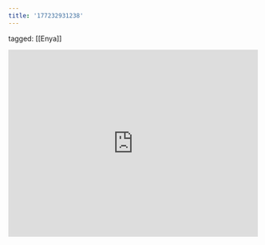 ```yaml
---
title: '177232931238'
---
```

tagged: [[Enya]]
<iframe allow="accelerometer; autoplay; clipboard-write; encrypted-media; gyroscope; picture-in-picture" allowfullscreen="" frameborder="0" height="375" id="youtube_iframe" src="https://www.youtube.com/embed/654tlKKI_Ys?feature=oembed&amp;enablejsapi=1&amp;origin=https://safe.txmblr.com&amp;wmode=opaque" width="500"></iframe>